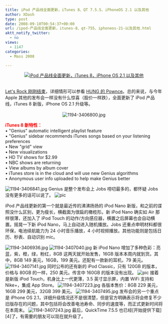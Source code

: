 ```yaml
---
title: iPod 产品线全面更新，iTunes 8、QT 7.5.5、iPhoneOS 2.1 以及其他
author: XDash
type: post
date: 2008-09-10T00:54:37+00:00
url: /ipod-产品线全面更新，itunes-8、qt-755、iphoneos-21-以及其他.html
aktt_notify_twitter:
  - no
views:
  - 1147
categories:
  - Mass 2008

---
```

<!--
<rdf:RDF xmlns:rdf="http://www.w3.org/1999/02/22-rdf-syntax-ns#"
xmlns:trackback="http://madskills.com/public/xml/rss/module/trackback/"
xmlns:dc="http://purl.org/dc/elements/1.1/">
<rdf :Description
rdf:about="http://www.wangtam.com/50226711/ipod_aeceieitunes_8aqt_755aiphoneos_21_aeae_158387.php"
trackback:ping="http://www.creative-weblogging.com/cgi-bin/mt-tb.pl/133481"
dc:title="iPod 产品线全面更新，iTunes 8、QT 7.5.5、iPhoneOS 2.1 以及其他"
dc:identifier="http://www.wangtam.com/50226711/ipod_aeceieitunes_8aqt_755aiphoneos_21_aeae_158387.php"
dc:subject="MACs"
dc:description=" Let&#39;s Rock 刚刚结束，详细情形可以参看 HUNG 的 Pownce。总的来说，与今年 Apple 其他的发布会一样没有什么惊喜（股价一样跌），全面更新了 iPod 产品线，iTunes 8 新版，iPhone OS 2.1 升级等。..."
dc:creator="hung"
dc:date="2008-09-10T03:46:58+08:00"  />

--><div class="align\_entry\_hack" style="text-align: center" _extended="true">

[<img decoding="async" alt="iPod 产品线全面更新，iTunes 8，iPhone OS 2.1 以及其他" src="http://www.wangtam.com/50226711/20080910021740.png" border="0" />][1]</div> <div class="align\_entry\_hack" style="text-align: left" _extended="true">&nbsp;</div> <div class="align\_entry\_hack" style="text-align: left" _extended="true">[Let's Rock 刚刚结束][2]，详细情形可以参看 [HUNG 的 Pownce][3]。总的来说，与今年 Apple 其他的发布会一样没有什么惊喜（股价一样跌），全面更新了 iPod 产品线，iTunes 8 新版，iPhone OS 2.1 升级等。</div> <div class="align\_entry\_hack" style="text-align: left" _extended="true">&nbsp;</div> <div class="align\_entry\_hack" style="text-align: center" _extended="true"><img decoding="async" alt="1194-3406800.jpg" src="http://www.wangtam.com/50226711/1194-3406800.jpg" border="0" /><!-- picture crawler replaced images: http://www.crunchgear.com/wp-content/uploads/2008/09/nanos.jpg |  --></div> 

<a name="Continue"></a>

<span style="color: #ff0000"><span style=""><strong>iTunes 8 新特性：</strong></span></span>  
&bull; "Genius" automatic intelligent playlist feature  
&bull; "Genius" sidebar recommends iTunes songs based on your listening preferences  
&bull; New "grid" view  
&bull; New visualizations  
&bull; HD TV shows for $2.99  
&bull; NBC shows are returning  
&bull; View albums by album cover  
&bull; iTunes store is in the cloud and will use new Genius algorithms  
&bull; Anonymous user info uploaded to help make Genius better

<img decoding="async" alt="1194-3406841.jpg" src="http://www.wangtam.com/50226711/1194-3406841.jpg" border="0" />  
Genius 是整个发布会上 Jobs 唠叨最多的，都怀疑 Jobs 没有更多的话可以说了。  
<img decoding="async" alt="pic" src="http://www.wangtam.com/50226711/images/ipod_itunes8_iphone_apple_616f15991717436011a67deb243702ca.JPEG" /> 

iPod 产品线更新的第一个就是最近传的沸沸扬扬的 iPod Nano 新版，和之前的谍照没什么区别，更为瘦长，横截面为很扁的橄榄形。新 iPod Nano 确实如 Air 那样很薄，还加入了 iPod Touch 的动作/方向感应器，横置之后屏幕也会自动横置。摇晃一下新 iPod Nano，马上自动进入随机播放。Jobs 还重点申明材料都很环保，电池续航能力为 24 小时音乐播放，4 小时视频播放。其他功能则是包括日历、秒表、自动识别 mic。

<img decoding="async" alt="1194-3406936.jpg" src="http://www.wangtam.com/50226711/1194-3406936.jpg" border="0" />  
<img decoding="async" alt="1194-3407040.jpg" src="http://www.wangtam.com/50226711/1194-3407040.jpg" border="0" />  
新 iPod Nano 增加了多种色彩：亮蓝，紫，橙，绿，粉红，8GB 这两天就开始发售，16GB 版本本周内就到货。其中，8GB 149 美元，16GB，199 美元。还配有一款新的耳机，79 美元。  
<img decoding="async" alt="1194-3407141.jpg" src="http://www.wangtam.com/50226711/1194-3407141.jpg" border="0" />  
同时公布的还有新的 iPod Classic，只有 120GB 的版本，价格与 80GB 的一样，250 美元。传言中 160GB 的版本没有出现。  
<img decoding="async" alt="pic" src="http://www.wangtam.com/50226711/images/ipod_itunes8_iphone_apple_c0c102f684bc8234236fc8099725ef63.JPEG" />  
接着是新版 iPod Touch，机身比上一代更薄，3.5 英寸显示屏，内置 WiFi 支持和 Nike+，集成 App Store。  
<img decoding="async" alt="1194-3407223.jpg" src="http://www.wangtam.com/50226711/1194-3407223.jpg" border="0" />  
各版本售价：8GB 229 美元，16GB 299 美元，32GB 399 美元。  
<img decoding="async" alt="1194-3407495.jpg" src="http://www.wangtam.com/50226711/1194-3407495.jpg" border="0" />  
发布会的另一个重点是 iPhone OS 2.1，详细升级情况还不是很清楚，但是官方明确表示将会修复不少旧版存在的问题，其中包括将会改善电池寿命、同步的速度等，而正式更新时间将在本周末。  
<img decoding="async" alt="1194-3407243.jpg" src="http://www.wangtam.com/50226711/1194-3407243.jpg" border="0" />  
最后，QuickTime 7.5.5 也已经[开始提供下载][4]了，有需要的朋友可以现在就升级了。

&nbsp;

<!-- opena. -->

 [1]: http://store.apple.com/us
 [2]: http://pownce.com/qeegi/notes/3407798/
 [3]: http://pownce.com/qeegi/
 [4]: http://www.apple.com/quicktime/download/
